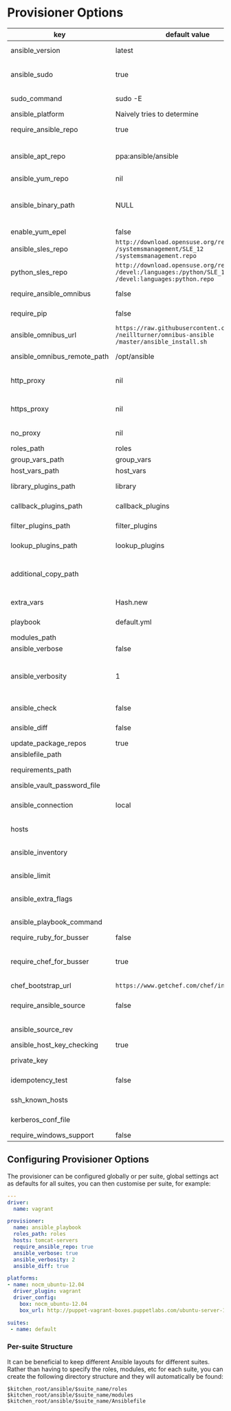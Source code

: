 
# Provisioner Options

key | default value | Notes
----|---------------|--------
ansible_version | latest | Desired version, only affects `apt-get` installs
ansible_sudo | true | Determines whether `ansible-playbook` is executed as root or as the current authenticated user
sudo_command | sudo -E | `sudo` command; change to `sudo -E -H` to be consistent with Ansible
ansible_platform | Naively tries to determine | OS platform of server
require_ansible_repo | true | Set if installing Ansible from a `yum` or `apt` repo
ansible_apt_repo | ppa:ansible/ansible | `apt` repo; see `https://launchpad.net` `/~ansible/+archive/ubuntu/ansible` or `rquillo/ansible`
ansible_yum_repo | nil | `yum` repo for EL platforms
ansible_binary_path | NULL | If specified this will override the location where `kitchen` tries to run `ansible-playbook` from, i.e. `ansible_binary_path: /usr/local/bin`
enable_yum_epel | false | Enable the `yum` EPEL repo
ansible_sles_repo | `http://download.opensuse.org/repositories` `/systemsmanagement/SLE_12` `/systemsmanagement.repo` | Zypper SuSE Ansible repo
python_sles_repo | `http://download.opensuse.org/repositories` `/devel:/languages:/python/SLE_12` `/devel:languages:python.repo` | Zypper SuSE python repo
require_ansible_omnibus | false | Set to `true` if using Omnibus Ansible `pip` install
require_pip | false | Set to `true` if Ansible is to be installed through `pip`).
ansible_omnibus_url | `https://raw.githubusercontent.com` `/neillturner/omnibus-ansible` `/master/ansible_install.sh` | Omnibus Ansible install location
ansible_omnibus_remote_path | /opt/ansible | Server installation location of an Omnibus Ansible install
http_proxy | nil | Use HTTP proxy when installing Ansible, packages and running Ansible
https_proxy | nil | Use HTTPS proxy when installing Ansible, packages and running Ansible
no_proxy | nil | List of URLs or IPs that should be excluded from proxying
roles_path | roles | Ansible repo roles directory
group_vars_path | group_vars | Ansible repo group_vars directory
host_vars_path | host_vars | Ansible repo hosts directory
library_plugins_path | library | Ansible repo library plugins directory
callback_plugins_path | callback_plugins | Ansible repo `callback_plugins` directory
filter_plugins_path | filter_plugins | Ansible repo `filter_plugins` directory
lookup_plugins_path | lookup_plugins | Ansible repo `lookup_plugins` directory
additional_copy_path | | Arbitrary array of files and directories to copy into test environment, relative to the current dir, e.g. vars or included playbooks
extra_vars | Hash.new | Hash to set the `extra_vars` passed to `ansible-playbook` command
playbook | default.yml | Playbook for `ansible-playbook` to run
modules_path | | Ansible repo manifests directory
ansible_verbose | false | Extra information logging
ansible_verbosity | 1 | Sets the verbosity flag appropriately, e.g.: `1 => '-v', 2 => '-vv', 3 => '-vvv' ...`. Valid values are: `1, 2, 3, 4` or `:info, :warn, :debug, :trace`
ansible_check | false | Sets the `--check` flag when running Ansible
ansible_diff | false | Sets the `--diff` flag when running Ansible
update_package_repos | true | Update OS repository metadata
ansiblefile_path | | Path to Ansiblefile
requirements_path | | Path to Ansible Galaxy requirements
ansible_vault_password_file | | Path to Ansible Vault password file
ansible_connection | local | use `ssh` if the host is not `localhost` (Linux) or `winrm` (Windows) or `none` if defined in inventory
hosts |  | Create Ansible hosts file for localhost with this server group
ansible_inventory |  | Static or dynamic inventory file or directory or none if defined in `ansible.cfg`
ansible_limit |  | Further limits the selected host/group patterns
ansible_extra_flags |  | Additional options to pass to ansible-playbook, e.g. `'--skip-tags=redis'`
ansible_playbook_command | | Override the Ansible playbook command
require_ruby_for_busser | false | Install Ruby to run Busser for tests
require_chef_for_busser | true | Install Chef to run Busser for tests. NOTE: kitchen 1.4 only requires Ruby to run Busser so this is not required.
chef_bootstrap_url | `https://www.getchef.com/chef/install.sh` | The Chef install
require_ansible_source | false | Install Ansible from source using method described [here](http://docs.ansible.com/intro_installation.html#running-from-source). Only works on Debian/Ubuntu at present
ansible_source_rev | | Branch or tag to install Ansible source
ansible_host_key_checking | true | Strict host key checking in ssh
private_key | | ssh private key file for ssh connection
idempotency_test | false | Enable to test Ansible playbook idempotency
ssh_known_hosts | | List of hosts that should be added to ~/.ssh/known_hosts
kerberos_conf_file | | Path of krb5.conf file using in Windows support
require_windows_support | false | Install [Windows support](http://docs.ansible.com/ansible/intro_windows.html)

## Configuring Provisioner Options

The provisioner can be configured globally or per suite, global settings act as defaults for all suites, you can then customise per suite, for example:

```yaml
---
driver:
  name: vagrant

provisioner:
  name: ansible_playbook
  roles_path: roles
  hosts: tomcat-servers
  require_ansible_repo: true
  ansible_verbose: true
  ansible_verbosity: 2
  ansible_diff: true

platforms:
- name: nocm_ubuntu-12.04
  driver_plugin: vagrant
  driver_config:
    box: nocm_ubuntu-12.04
    box_url: http://puppet-vagrant-boxes.puppetlabs.com/ubuntu-server-12042-x64-vbox4210-nocm.box

suites:
 - name: default
```

### Per-suite Structure

It can be beneficial to keep different Ansible layouts for different suites. Rather than having to specify the roles, modules, etc for each suite, you can create the following directory structure and they will automatically be found:

```
$kitchen_root/ansible/$suite_name/roles
$kitchen_root/ansible/$suite_name/modules
$kitchen_root/ansible/$suite_name/Ansiblefile
```
